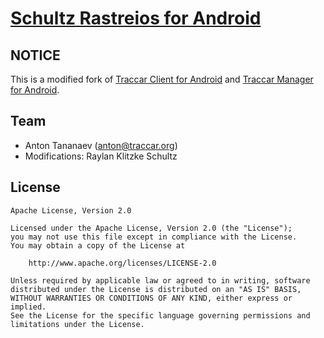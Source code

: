 # [Schultz Rastreios for Android](https://rastreio.softquick.com.br)

## NOTICE

This is a modified fork of [Traccar Client for Android](https://github.com/traccar/traccar-client-android) and [Traccar Manager for Android](https://github.com/traccar/traccar-manager-android).

## Team

- Anton Tananaev ([anton@traccar.org](mailto:anton@traccar.org))
- Modifications: Raylan Klitzke Schultz

## License

    Apache License, Version 2.0

    Licensed under the Apache License, Version 2.0 (the "License");
    you may not use this file except in compliance with the License.
    You may obtain a copy of the License at

        http://www.apache.org/licenses/LICENSE-2.0

    Unless required by applicable law or agreed to in writing, software
    distributed under the License is distributed on an "AS IS" BASIS,
    WITHOUT WARRANTIES OR CONDITIONS OF ANY KIND, either express or implied.
    See the License for the specific language governing permissions and
    limitations under the License.
